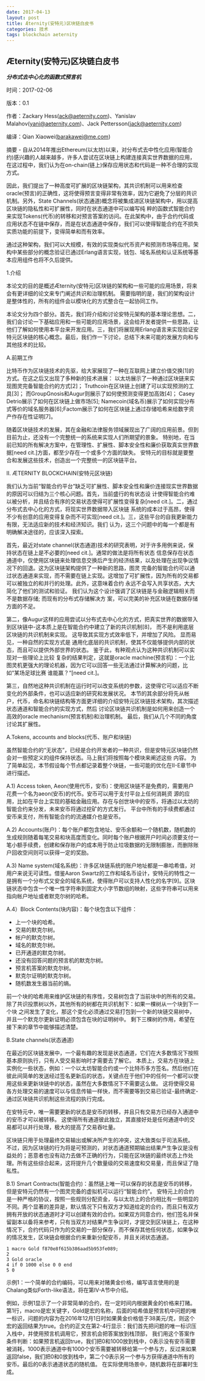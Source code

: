 ```yaml
---
date: 2017-04-13
layout: post
title: Æternity(安特元)区块链白皮书
categories: 技术
tags: blockchain aeternity
---
```

## Æternity(安特元)区块链白皮书
***分布式去中心化的函数式预言机***

时间：2017-02-06

版本：0.1

作者：Zackary Hess(ack@aeternity.com)、Yanislav Malahov(yani@aeternity.com)、Jack Pettersson(jack@aeternity.com)

编译：Qian Xiaowei(barakawei@me.com)

摘要 - 自从2014年推出Ethereum(以太坊)以来，对分布式去中性化应用(智能合约)感兴趣的人越来越多，许多人尝试在区块链上构建连接真实世界数据的应用，在这过程中，我们认为在on-chain(链上)保存应用状态和代码是一种不合理的实现方式。

因此，我们提出了一种高度可扩展的区块链架构，其共识机制可以用来检查oracle(预言)的正确性，这将使得预言变得非常有效率，因为它避免了分层的共识机制。另外，State Channels(状态通道)概念将被集成进区块链架构中，用以提高区块链的隐私性和可扩展性，同时在状态通道中可以编写纯
粹的函数式智能合约来实现Tokens(代币)的转移和对预言答案的访问。在此架构中，由于合约代码或应用状态不在链中保存，而是在状态通道中保存，我们可以使得智能合约在不损失实质功能的前提下，变得简单和而有效率。
	
通过这种架构，我们可以大规模，有效的实现类似代币资产和预测市场等应用。架构中某些部分的概念验证已通过Erlang语言实现，钱包、域名系统和认证系统等基本应用组件也将不久后提供。

1.介绍
    
本论文的目的是概述Æternity(安特元)区块链的架构和一些可能的应用场景，将来会有更详细的论文来专门阐述共识和治理机制。
需要指明的是，我们的架构设计是整体性的，所有的组件会以模块化的方式整合在一起协同工作。
	
本论文分为四个部分。首先，我们将介绍和讨论安特元架构的基本理论思想。二，我们会讨论一下基础应用和一些可能的应用场景，这会给开发者提供一些思路，让他们了解如何使用本平台来开发应用。三，我们将展现用Erlang语言来实现验证安特元区块链的核心概念。最后，我们作一下讨论，总结下未来可能的发展方向和与其他技术的比较。

A.前期工作
	
比特币作为区块链技术的先驱，给大家展现了一种在互联网上建立价值交换[1]的方式。在这之后又出现了多种新的技术进展：
以太坊展示了一种通过区块链来实现图灵完备智能合约的方式[2]；
Truthcoin在区块链上创建了可以实现预测的工具[3]；
而GroupGnosis和Augur则展示了如何使预测变得更加高效[4]；
Casey Detrio展示了如何在区块链上做市场[5];
Namecoin(域名币)展示了如何实现分布式等价的域名服务器[6];Factom展示了如何在区块链上通过存储哈希来给数字资产作存在性证明[7]。
	
随着区块链技术的发展，其在金融和法律服务领域展现出了广阔的应用前景。但到目前为止，还没有一个完整统一的系统来实现人们所期望的景象。
特别地，在当前已知的所有解决方案中，在管理性、扩展性、脚本安全性和廉价获取真实世界数据[need cit.]方面，都至少存在一个或多个方面的缺失。
安特元的目标就是要整合和发展这些技术，创造出一个完整统一的区块链平台。

II. ÆTERNITY BLOCKCHAIN(安特元区块链)

我们认为当前“智能合约平台”缺乏可扩展性、脚本安全性和廉价连接现实世界数据的原因可以归结为三个核心问题。首先，当前盛行的有状态设
计使得智能合约难以被分析，并且结合有序的交易状态使得可扩展性变得复杂[need cit.]。二，通过分布式去中心化的方式，将现实世界数据带入区块链
系统的成本过于高昂，使得不少有创意的应用变得复杂而不可实现[need cit.]。三，这些平台的自我更新能力有限，无法适应新的技术和经济知识。我们
认为，这三个问题中的每一个都是有明确解决途径的，应该深入探索。

首先，最近对state channel(状态通道)技术的研究表明，对于许多用例来说，保持状态在链上是不必要的[need cit.]。通常的做法是将所有状态
信息保存在状态通道中，仅使用区块链来处理信息交换后产生的经济结果，以及处理在出现争议情况下的回退。这为区块链架构提供了一种新的思路，图灵
完备的智能合约可以通过状态通道来实现，而不需要在链上实现。这增加了可扩展性，因为所有的交易都可以被独立的和并行的处理。此外，这意味着合约
永远不会写入共享状态，大大简化了他们的测试和验证。 我们认为这个设计强调了区块链是与金融逻辑相关而不是数据存储; 而现有的分布式存储解决方
案，可以完美的补充区块链在数据存储方面的不足。

第二，像Augur这样的应用尝试以分布式去中心化的方式，把真实世界的数据带入到区块链中-这本质上是在智能合约中建立了新的共识机制[8]，
而不是利用底层区块链的共识机制来实现。 这导致其实现方式效率低下，并增加了风险。 显而易见，一种自然的实现方式是
通用化底层的共识机制，使其不仅能够提供内部的状态，而且可以提供外部世界的状态。 鉴于此，有种观点认为这种共识机制可以实现对一些理论上比较
复杂的结果判定，这就是oracle machine(预言机)：一个比图灵机更强大的理论机器，因为它可以回答一些无法通过计算解决的问题，比如“某场足球比赛
谁能赢？“[need cit.]。
	
第三，自然地这种共识机制在运行时可以改变系统的参数，这使得它可以适应不断变化的外部条件，也可以适应新的研究和发展状况。
本节的其余部分将先从帐户，代币，命名和块链结构等方面更详细的介绍安特元区块链技术架构，其次描述状态通道和智能合约的实现方式，然后
讨论区块链共识机制是如何用来创造一个高效的oracle mechanism(预言机制)和治理机制。 最后，我们从几个不同的角度讨论其扩展性。

A.Tokens, accounts and blocks(代币、账户和块链)

虽然智能合约的“无状态”，已经是合约开发者的一种共识，但是安特元区块链仍然会对一些预定义的组件保持状态。马上我们将按照每个模块来阐述这些
内容。 为了简单起见，本节假设每个节点都记录着整个块链，一些可能的优化在II-E章节中进行描述。

A.1) Access token, Aeon(使用代币，安币)：使用区块链不是免费的，需要用户花费一个名为aeon(安币)的代币。安币可以用于支付平台上任何消耗资
源的应用，比如在平台上实现的基础金融应用。存在与创世块中的安币，将通过以太坊的智能合约来分发，未来安币将通过挖矿的方式发行。
平台中所有的手续费都通过安币来支付，所有智能合约的流通媒介也是安币。

A.2) Accounts(账户)：每个账户都包含地址、安币余额和一个随机数，随机数的生成规则随着每笔交易和块高度而变化。同时每个账户根据开户时间必须要支付一笔小额手续费，创建和保存账户的成本用于防止垃圾数据的无限制膨胀，而删除账户回收空间则可以获得一定的奖励。

A.3) Name system(域名系统)：许多区块链系统的账户地址都是一串哈希值，对用户来说无可读性。借鉴Aaron Swartz的工作和域名币设计，安特元的特性之一是拥有一个分布式又安全的域名系统，使得账户可以支持人性化的名字[9]。区块链状态中包含一个唯一性字符串到固定大小字节数组的映射，这些字符串可以用来指向帐户地址或者默克尔树的哈希。

A.4）Block Contents(块内容)：每个块包含以下组件：
* 上一个块的哈希。
* 交易的默克尔树。
* 帐户的默克尔树。
* 域名的默克尔树。
* 已开通道的默克尔树。
* 还没有回答问题的预言机的默克尔树。
* 预言机答案的默克尔树。
* 默克尔证明的默克尔树。
* 随机数发生器当前的熵。

前一个块的哈希用来维护区块链的有序性，交易树包含了当前块中的所有的交易。 除了共识投票树以外，其他所有的树都在共识机制下：如果一棵树从一个块到下一个块
之间发生了变化，那这个变化必须通过交易打包到一个新的块链交易树中，并且一个默克尔更新证明必须包含在块的证明树中。 剩下三棵树的作用，希望在接下来的章节中能够描述清楚。

B.State channels(状态通道)

在最近的区块链发展中，一个最有趣的发现是状态通道，它们在大多数情况下按照基本原则执行，只有人受交易影响时才需要去了解它。 本质上，交易方在块链上实例化一些状态，例如：一个以太坊智能合约或一个比特币多方签名。然后他们在彼此间简单的发送经过签名更新后的状态，关键点在于他们中的任何一个都可以使用这些来更新块链中的状态，虽然在大多数情况下不需要这么做。 这将使得交易各方处理交易的速度可以与信息传输一样快，而不需要等到交易已验证-最终确定-通过区块链共识机制这些流程的执行完成。

在安特元中，唯一需要更新的状态是安币的转移，并且只有交易方已经存入通道中的安币才可以被转移。 这使得所有通道彼此独立，其直接好处是任何通道中的交易都可以并行处理，极大的提高了交易吞吐量。

区块链只用于处理最终交易输出或解决所产生的冲突，这大致类似于司法系统。 不过，因为区块链的行为将是可预测的，对状态通道预期输出结果产生争议是没有益处的；恶意者也没有动力去做不正确的行为，只能在区块链的最终状态上作处理。所有这些综合起来，这将提升几个数量级的交易速度和交易量，而且保证了隐私性。

B.1) Smart Contracts(智能合约)：虽然链上唯一可以保存的状态是安币的转移，但是安特元仍然有一个图灵完备的虚拟机可以运行“智能合约”。 
安特元上的合约是一种严格的协议，按照一些规则分配资金，与以太坊上的合约相比有一些明显的不同。两个显著的差异是，默认情况下只有双方才知道给定的合约，而且只有双方拥有开放的状态通道时才可以创建有效的合约。如果双方同意合约，他们签名并保留副本以备将来参考，只有当双方对结果产生争议时，才提交到区块链上，在这种情况下，合约代码只作为的交易的一部分保存，而不保存其他任何状态，如果争议的情况发生，区块链会根据合约来重新分配安币，并且关闭状态通道。

```
1 macro Gold f870e8f615b386aad5b953fe089;
2
3 Gold oracle
4 if 0 1000 else 0 0 end
5 0
```
示例1：一个简单的合约编码，可以用来对赌黄金价格，编写语言使用的是Chalang类似Forth-like语法，将在第IV-A节中介绍。


例如，示例1显示了一个非常简单的合约，在一定时间内根据黄金的价格来打赌。 第1行，macro是宏关键字，Gold是宏的名称，后面的哈希值是预言机中问题的唯一标识，问题的内容为在2016年12月1日时如果黄金价格低于38美元/克，则这个宏的返回结果为true。合约的正文在第2-4行显示：我们首先把问题的唯一标识压入栈中，并使用预言机调用它，预言机会把答案放到栈顶部， 我们用这个答案作条件判断：如果预言机返回true，我们把0和1000放到栈中，0表示没有安币需要被消耗，1000表示通道中有1000个安币需要被转移给第一个参与方，反过来如果返回false，我们把0和0放到栈中，第二个0表示另一个参与方获得通道中所有的安币。最后的0表示通道状态的随机值。 在实际使用场景中，随机数将在部署时生成。

